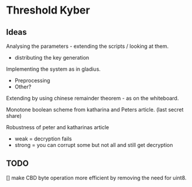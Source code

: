 # Threshold Kyber


## Ideas
Analysing the parameters - extending the scripts / looking at them. 
- distributing the key generation 

Implementing the system as in gladius.
- Preprocessing
- Other?

Extending by using chinese remainder theorem - as on the whiteboard.

Monotone boolean scheme from katharina and Peters article. (last secret share)

Robustness of peter and katharinas article
- weak = decryption fails
- strong = you can corrupt some but not all and still get decryption


## TODO
[] make CBD byte operation more efficient by removing the need for uint8.
